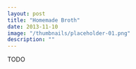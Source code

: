 ```yaml
---
layout: post
title: "Homemade Broth"
date: 2013-11-10
image: "/thumbnails/placeholder-01.png"
description: ""
---
```


TODO
